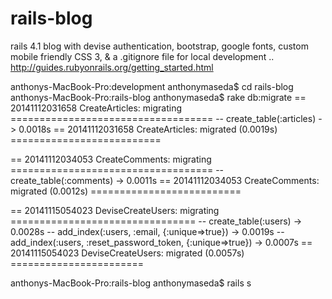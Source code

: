 rails-blog
==========


rails 4.1 blog with devise authentication, bootstrap, google fonts, custom mobile friendly CSS 3, & a .gitignore file for local development .. http://guides.rubyonrails.org/getting_started.html

anthonys-MacBook-Pro:development anthonymaseda$ cd rails-blog
anthonys-MacBook-Pro:rails-blog anthonymaseda$ rake db:migrate
== 20141112031658 CreateArticles: migrating ===================================
-- create_table(:articles)
   -> 0.0018s
== 20141112031658 CreateArticles: migrated (0.0019s) ==========================

== 20141112034053 CreateComments: migrating ===================================
-- create_table(:comments)
   -> 0.0011s
== 20141112034053 CreateComments: migrated (0.0012s) ==========================

== 20141115054023 DeviseCreateUsers: migrating ================================
-- create_table(:users)
   -> 0.0028s
-- add_index(:users, :email, {:unique=>true})
   -> 0.0019s
-- add_index(:users, :reset_password_token, {:unique=>true})
   -> 0.0007s
== 20141115054023 DeviseCreateUsers: migrated (0.0057s) =======================

anthonys-MacBook-Pro:rails-blog anthonymaseda$ rails s
